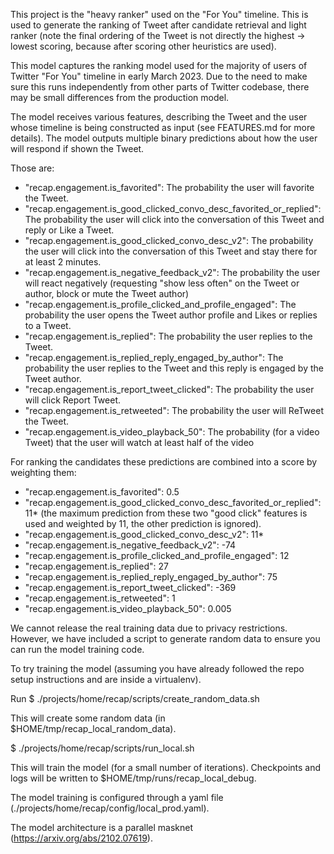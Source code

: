 This project is the "heavy ranker" used on the "For You" timeline. This is used to generate the ranking of Tweet after candidate retrieval and light ranker (note the final ordering of the Tweet is not directly the highest -> lowest scoring, because after scoring other heuristics are used).

This model captures the ranking model used for the majority of users of Twitter "For You" timeline in early March 2023. Due to the need to make sure this runs independently from other parts of Twitter codebase, there may be small differences from the production model.

The model receives various features, describing the Tweet and the user whose timeline is being constructed as input (see FEATURES.md for more details). The model outputs multiple binary predictions about how the user will respond if shown the Tweet.


Those are:
- "recap.engagement.is_favorited": The probability the user will favorite the Tweet.
- "recap.engagement.is_good_clicked_convo_desc_favorited_or_replied": The probability the user will click into the conversation of this Tweet and reply or Like a Tweet.
- "recap.engagement.is_good_clicked_convo_desc_v2": The probability the user will click into the conversation of this Tweet and stay there for at least 2 minutes.
- "recap.engagement.is_negative_feedback_v2": The probability the user will react negatively (requesting "show less often" on the Tweet or author, block or mute the Tweet author)
- "recap.engagement.is_profile_clicked_and_profile_engaged": The probability the user opens the Tweet author profile and Likes or replies to a Tweet.
- "recap.engagement.is_replied": The probability the user replies to the Tweet.
- "recap.engagement.is_replied_reply_engaged_by_author": The probability the user replies to the Tweet and this reply is engaged by the Tweet author.
- "recap.engagement.is_report_tweet_clicked": The probability the user will click Report Tweet.
- "recap.engagement.is_retweeted": The probability the user will ReTweet the Tweet.
- "recap.engagement.is_video_playback_50": The probability (for a video Tweet) that the user will watch at least half of the video

For ranking the candidates these predictions are combined into a score by weighting them:
- "recap.engagement.is_favorited": 0.5
- "recap.engagement.is_good_clicked_convo_desc_favorited_or_replied": 11* (the maximum prediction from these two "good click" features is used and weighted by 11, the other prediction is ignored).
- "recap.engagement.is_good_clicked_convo_desc_v2": 11*
- "recap.engagement.is_negative_feedback_v2": -74
- "recap.engagement.is_profile_clicked_and_profile_engaged": 12
- "recap.engagement.is_replied": 27
- "recap.engagement.is_replied_reply_engaged_by_author": 75
- "recap.engagement.is_report_tweet_clicked": -369
- "recap.engagement.is_retweeted": 1
- "recap.engagement.is_video_playback_50": 0.005


We cannot release the real training data due to privacy restrictions. However, we have included a script to generate random data to ensure you can run the model training code.

To try training the model (assuming you have already followed the repo setup instructions and are inside a virtualenv).

Run
$ ./projects/home/recap/scripts/create_random_data.sh

This will create some random data (in $HOME/tmp/recap_local_random_data).

$ ./projects/home/recap/scripts/run_local.sh

This will train the model (for a small number of iterations). Checkpoints and logs will be written to $HOME/tmp/runs/recap_local_debug.

The model training is configured through a yaml file (./projects/home/recap/config/local_prod.yaml).

The model architecture is a parallel masknet (https://arxiv.org/abs/2102.07619).
